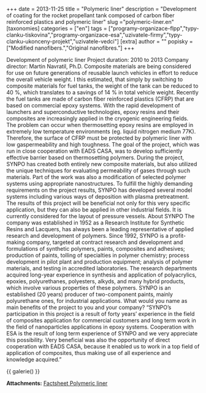 +++
date = 2013-11-25
title = "Polymeric liner"
description = "Development of coating for the rocket propellant tank composed of carbon fiber reinforced plastics and polymeric liner"
slug ="polymeric-liner.en"
[taxonomies]
categories = ["en"]
tags = ["programy-organizace-flpp","typy-clanku-tiskovina","programy-organizace-esa","uzivatele-firmy","typy-clanku-ukonceny-projekt","uzivatele-vedci"]
[extra]
author = ""
popisky = ["Modified nanofibers.","Original nanofibres."]
+++

Development of polymeric liner Project duration: 2010 to 2013 Company director: Martin Navratil, Ph.D. Composite materials are being considered for use on future generations of reusable launch vehicles in effort to reduce the overall vehicle weight. I this estimated, that simply by switching to composite materials for fuel tanks, the weight of the tank can be reduced to 40 %, which translates to a savings of 14 % in total vehicle weight. Recently the fuel tanks are made of carbon fiber reinforced plastics (CFRP) that are based on commercial epoxy systems. With the rapid development of launchers and superconductive technologies, epoxy resins and their composites are increasingly applied in the cryogenic engineering fields. The problem can occur when thermosetting epoxy resins are employed in extremely low temperature environments (eg. liquid nitrogen medium 77K). Therefore, the surface of CFRP must be protected by polymeric liner with low gaspermeability and high toughness. The goal of the project, which was run in close cooperation with EADS CASA, was to develop sufficiently effective barrier based on thermosetting polymers. During the project, SYNPO has created both entirely new composite materials, but also utilized the unique techniques for evaluating permeability of gases through such materials. Part of the work was also a modification of selected polymer systems using appropriate nanostructures. To fulfill the highly demanding requirements on the project results, SYNPO has developed several model systems including various ways of deposition with plasma pretreatment. The results of this project will be beneficial not only for this very specific application, but they can also be applied in other industrial fields. It is currently considered for the layout of pressure vessels. About SYNPO The company was established in 1952 as a Research Institute for Synthetic Resins and Lacquers, has always been a leading representative of applied research and development of polymers. Since 1992, SYNPO is a profit-making company, targeted at contract research and development and formulations of synthetic polymers, paints, composites and adhesives; production of paints, tolling of specialties in polymer chemistry; process development in pilot plant and production equipment; analysis of polymer materials, and testing in accredited laboratories. The research departments acquired long-year experience in synthesis and application of polyacrylics, epoxies, polyurethanes, polyesters, alkyds, and many hybrid products, which involve various properties of these polymers. SYNPO is an established (20 years) producer of two-component paints, mainly polyurethane ones, for industrial applications. What would you name as main benefits of the project to you and your company? “SYNPO’s participation in this project is a result of forty years’ experience in the field of composites application for commercial customers and long term work in the field of nanoparticles applications in epoxy systems. Cooperation with ESA is the result of long term experience of SYNPO and we very appreciate this possibility. Very beneficial was also the opportunity of direct cooperation with EADS CASA, because it enabled us to work in a top field of application of composites, thus making use of all experience and knowledge acquired.”

{{ galerie() }}

**Attachments:**
[Factsheet Polymeric liner]

[Factsheet Polymeric liner]: cso_factsheet_liner-web.pdf
